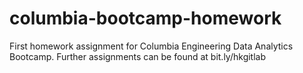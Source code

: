 # columbia-bootcamp-homework
First homework assignment for Columbia Engineering Data Analytics Bootcamp. Further assignments can be found at bit.ly/hkgitlab
